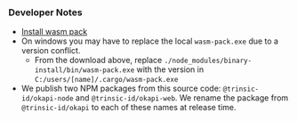 ### Developer Notes
* [Install wasm pack](https://rustwasm.github.io/wasm-pack/book/quickstart.html)
* On windows you may have to replace the local `wasm-pack.exe` due to a version conflict.
  * From the download above, replace `./node_modules/binary-install/bin/wasm-pack.exe` with the version in `C:/users/[name]/.cargo/wasm-pack.exe`
* We publish two NPM packages from this source code: `@trinsic-id/okapi-node` and `@trinsic-id/okapi-web`. We rename the package from `@trinsic-id/okapi` to each of these names at release time.